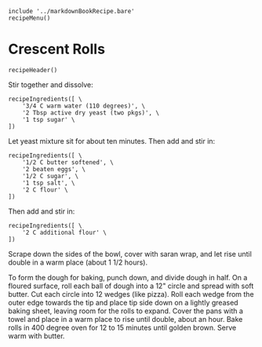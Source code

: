 ~~~ markdown-script
include '../markdownBookRecipe.bare'
recipeMenu()
~~~

# Crescent Rolls

~~~ markdown-script
recipeHeader()
~~~

Stir together and dissolve:

~~~ markdown-script
recipeIngredients([ \
    '3/4 C warm water (110 degrees)', \
    '2 Tbsp active dry yeast (two pkgs)', \
    '1 tsp sugar' \
])
~~~

Let yeast mixture sit for about ten minutes. Then add and stir in:

~~~ markdown-script
recipeIngredients([ \
    '1/2 C butter softened', \
    '2 beaten eggs', \
    '1/2 C sugar', \
    '1 tsp salt', \
    '2 C flour' \
])
~~~

Then add and stir in:

~~~ markdown-script
recipeIngredients([ \
    '2 C additional flour' \
])
~~~

Scrape down the sides of the bowl, cover with saran wrap, and let rise until double in a warm place
(about 1 1/2 hours).

To form the dough for baking, punch down, and divide dough in half. On a floured surface, roll each
ball of dough into a 12" circle and spread with soft butter. Cut each circle into 12 wedges (like
pizza). Roll each wedge from the outer edge towards the tip and place tip side down on a lightly
greased baking sheet, leaving room for the rolls to expand. Cover the pans with a towel and place in
a warm place to rise until double, about an hour. Bake rolls in 400 degree oven for 12 to 15 minutes
until golden brown. Serve warm with butter.
